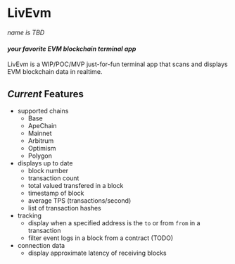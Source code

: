 # LivEvm
_name is TBD_
#### _your favorite EVM blockchain terminal app_

LivEvm is a WIP/POC/MVP just-for-fun terminal app that scans and displays EVM blockchain data in realtime.

## _Current_  Features

* supported chains 
    * Base
    * ApeChain
    * Mainnet
    * Arbitrum
    * Optimism
    * Polygon
* displays up to date
    * block number
    * transaction count
    * total valued transfered in a block
    * timestamp of block
    * average TPS (transactions/second)
    * list of transaction hashes
* tracking
    * display when a specified address is the `to` or from `from` in a transaction
    * filter event logs in a block from a contract (TODO)
* connection data
    * display approximate latency of receiving blocks  